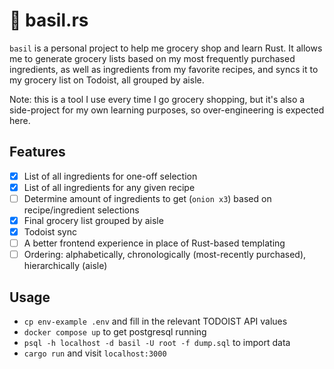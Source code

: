 # 🌿 basil.rs

`basil` is a personal project to help me grocery shop and learn Rust. It allows me to generate grocery lists based on my most frequently purchased ingredients, as well as ingredients from my favorite recipes, and syncs it to my grocery list on Todoist, all grouped by aisle.

Note: this is a tool I use every time I go grocery shopping, but it's also a side-project for my own learning purposes, so over-engineering is expected here.

## Features
- [x] List of all ingredients for one-off selection
- [x] List of all ingredients for any given recipe
- [ ] Determine amount of ingredients to get (`onion x3`) based on recipe/ingredient selections
- [x] Final grocery list grouped by aisle
- [x] Todoist sync
- [ ] A better frontend experience in place of Rust-based templating
- [ ] Ordering: alphabetically, chronologically (most-recently purchased), hierarchically (aisle)

## Usage
- `cp env-example .env` and fill in the relevant TODOIST API values
- `docker compose up` to get postgresql running
- `psql -h localhost -d basil -U root -f dump.sql` to import data
- `cargo run` and visit `localhost:3000`
